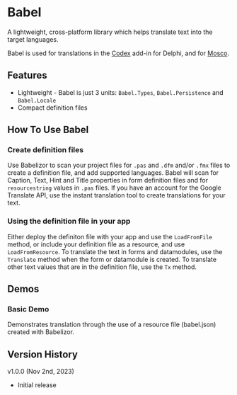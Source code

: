 # Babel

A lightweight, cross-platform library which helps translate text into the target languages.

Babel is used for translations in the [Codex](https://github.com/DelphiWorlds/Codex) add-in for Delphi, and for [Mosco](https://github.com/DelphiWorlds/Mosco).

## Features

* Lightweight - Babel is just 3 units: `Babel.Types`, `Babel.Persistence` and `Babel.Locale`
* Compact definition files

## How To Use Babel

### Create definition files

Use Babelizor to scan your project files for `.pas` and `.dfm` and/or `.fmx` files to create a definition file, and add supported languages. Babel will scan for Caption, Text, Hint and Title properties in form definition files and for `resourcestring` values in `.pas` files.
If you have an account for the Google Translate API, use the instant translation tool to create translations for your text.

### Using the definition file in your app

Either deploy the definiton file with your app and use the `LoadFromFile` method, or include your definition file as a resource, and use `LoadFromResource`.
To translate the text in forms and datamodules, use the `Translate` method when the form or datamodule is created. 
To translate other text values that are in the definition file, use the `Tx` method.

## Demos

### Basic Demo

Demonstrates translation through the use of a resource file (babel.json) created with Babelizor.

## Version History

v1.0.0 (Nov 2nd, 2023)

* Initial release
